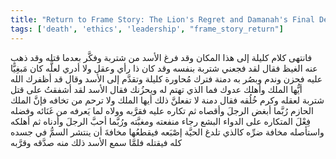 ```yaml
---
title: "Return to Frame Story: The Lion's Regret and Damanah's Final Deception"
tags: ['death', 'ethics', 'leadership', "frame_story_return"]
---
```


 فانتهى كلام كليلة إلى هذا المكان وقد فرغ الأسد من شتربة وفكَّر بعدما قتله وقد ذهب عنه الغيظ فقال لقد فجعني شتربة بنفسه وقد كان ذا رأي وعقل ولا أدري لعلَّه كان مَبغِيًّا عليه فحزن وندم
وبصُر به دمنة فترك مُحاورة كليلة وتقدَّم إلى الأسد وقال قد أظفرك الله أيُّها الملك وأهلك عدوك فما الذي تهتم له ويحزُنك فقال الأسد لقد أشفقتُ على قتل شتربة لعقله وكرم خُلُقه فقال دمنة لا تفعلنَّ ذلك أيها الملك ولا ترحم من تخافه فإنَّ الملك الحازم رُبَّما أبغض الرجلَ وأقصاه ثم تكاره عليه فقرَّبه وولاه لما يَعرفه من غَنَائه وفضله فِعْلَ المتكاره على الدواء البشع رجاء منفعته ومغبَّته ورُبَّما أحبَّ الرجلَ وأدناه ثم أهلكه واستأصله مخافة ضرِّه كالذي تلدغ الحيَّة إصْبَعه فيقطعُها مخافةَ أن ينتشر السمُّ في جسده كله فيقتله فلمَّا سمع الأسد ذلك منه صدَّقه وقرَّبه
